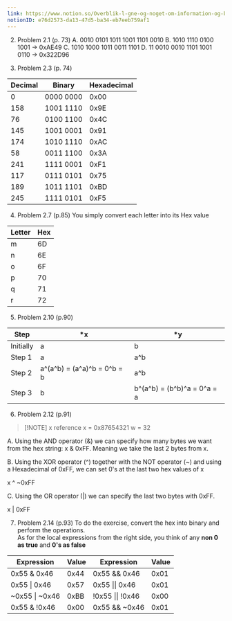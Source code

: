 ```yaml
---
link: https://www.notion.so/Overblik-l-gne-og-noget-om-information-og-bits-Exercises-e76d2573da1347d5ba34eb7eeb759af1
notionID: e76d2573-da13-47d5-ba34-eb7eeb759af1
---
```

2. Problem 2.1 (p. 73)
A. 0010 0101 1011 1001 1101 0010
B. 1010 1110 0100 1001 -> 0xAE49
C. 1010 1000 1011 0011 1101
D. 11 0010 0010 1101 1001 0110 -> 0x322D96

3. Problem 2.3 (p. 74)

| Decimal | Binary    | Hexadecimal |
| ------- | --------- | ----------- |
| 0       | 0000 0000 | 0x00        |
| 158     | 1001 1110 | 0x9E        |
| 76      | 0100 1100 | 0x4C        |
| 145     | 1001 0001 | 0x91        |
| 174     | 1010 1110 | 0xAC        |
| 58      | 0011 1100 | 0x3A        |
| 241     | 1111 0001 | 0xF1        |
| 117     | 0111 0101 | 0x75        |
| 189     | 1011 1101 | 0xBD        |
| 245     | 1111 0101 | 0xF5        |

4. Problem 2.7 (p.85)
You simply convert each letter into its Hex value

| Letter | Hex |
| ------ | --- |
| m      | 6D  |
| n      | 6E  |
| o      | 6F  |
| p      | 70  |
| q      | 71  |
| r      | 72  | 


5. Problem 2.10 (p.90)

| Step      | \*x                         | \*y |
| --------- | --------------------------- | --- |
| Initially | a                           | b   |
| Step 1    | a                           | a^b |
| Step 2    | a^(a^b) = (a^a)^b = 0^b = b | a^b |
| Step 3    | b                           | b^(a^b) = (b^b)^a = 0^a = a    |


6. Problem 2.12 (p.91)

> [!NOTE] x reference
> x = 0x87654321
> w = 32

A. Using the AND operator (&) we can specify how many bytes we want from the hex string: x & 0xFF. Meaning we take the last 2 bytes from x.

B. Using the XOR operator (^) together with the NOT operator (~) and using a Hexadecimal of 0xFF, we can set 0's at the last two hex values of x

x ^ ~0xFF

C. Using the OR operator (|) we can specify the last two bytes with 0xFF.

x | 0xFF


7. Problem 2.14 (p.93)
To do the exercise, convert the hex into binary and perform the operations.  
As for the local expressions from the right side, you think of any **non 0 as true** and **0's as false**

| Expression     | Value | Expression       | Value |
| -------------- | ----- | ---------------- | ----- |
| 0x55 & 0x46    | 0x44  | 0x55 && 0x46     | 0x01  |
| 0x55 \| 0x46   | 0x57  | 0x55 \|\| 0x46   | 0x01  |
| ~0x55 \| ~0x46 | 0xBB  | !0x55 \|\| !0x46 | 0x00  |
| 0x55 & !0x46   | 0x00  | 0x55 && ~0x46    | 0x01  |
